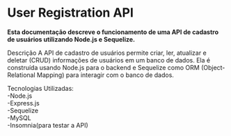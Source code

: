 <h1>User Registration API</h1>

<strong>Esta documentação descreve o funcionamento de uma API de cadastro de usuários utilizando Node.js e Sequelize.</strong>

Descrição
A API de cadastro de usuários permite criar, ler, atualizar e deletar (CRUD) informações de usuários em um banco de dados. Ela é construída usando Node.js para o backend e Sequelize como ORM (Object-Relational Mapping) para interagir com o banco de dados.

Tecnologias Utilizadas: <br>
-Node.js <br>
-Express.js <br>
-Sequelize <br>
-MySQL <br>
-Insomnia(para testar a API)
